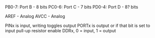 PB0-7: Port B - 8 bits
PC0-6: Port C - 7 bits
PD0-4: Port D - 8? bits

AREF - Analog 
AVCC - Analog

PINx is input, writing toggles output
PORTx is output or if that bit is set to input pull-up resistor enable
DDRx, 0 = input, 1 = output